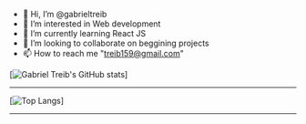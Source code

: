 - 👋 Hi, I’m @gabrieltreib
- 👀 I’m interested in Web development
- 🌱 I’m currently learning React JS
- 💞️ I’m looking to collaborate on beggining projects
- 📫 How to reach me "treib159@gmail.com"

[![Gabriel Treib's GitHub stats](https://github-readme-stats.vercel.app/api?username=gabrieltreib&theme=tokyonight)]

--- 

[![Top Langs](https://github-readme-stats.vercel.app/api/top-langs/?username=gabrieltreib&layout=compact&theme=tokyonight)]

--- 

<img src = "https://wakatime.com/share/@gabrieltreib/87b5a279-6688-411f-aec1-66c9e4188a60.svg" alt = ""/>


<!---
gabrieltreib/gabrieltreib is a ✨ special ✨ repository because its `README.md` (this file) appears on your GitHub profile.
You can click the Preview link to take a look at your changes.
--->
